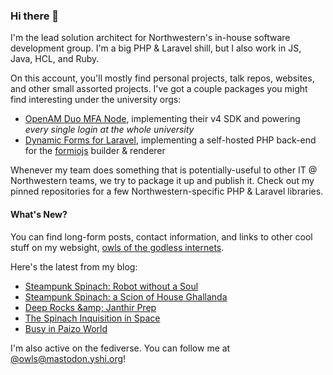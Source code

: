 ### Hi there 👋
I'm the lead solution architect for Northwestern's in-house software development group. I'm a big PHP & Laravel shill, but I also work in JS, Java, HCL, and Ruby.

On this account, you'll mostly find personal projects, talk repos, websites, and other small assorted projects. I've got a couple packages you might find interesting under the university orgs:

- [OpenAM Duo MFA Node](https://github.com/NUIT-ISO/duo-universal-prompt-auth-node), implementing their v4 SDK and powering *every single login at the whole university*
- [Dynamic Forms for Laravel](https://github.com/NIT-Administrative-Systems/dynamic-forms), implementing a self-hosted PHP back-end for the [formiojs](https://github.com/formio/formio.js/) builder & renderer

Whenever my team does something that is potentially-useful to other IT @ Northwestern teams, we try to package it up and publish it. Check out my pinned repositories for a few Northwestern-specific PHP & Laravel libraries.

#### What's New?
You can find long-form posts, contact information, and links to other cool stuff on my websight, [owls of the godless internets](https://godless-internets.org).

Here's the latest from my blog:

<!-- BLOG-POST-LIST:START -->
- [Steampunk Spinach: Robot without a Soul](https://godless-internets.org/2024/08/08/steampunk-spinach-robot-without-a-soul)
- [Steampunk Spinach: a Scion of House Ghallanda](https://godless-internets.org/2024/08/06/steampunk-spinach-a-scion-of-house-ghallanda)
- [Deep Rocks &amp;amp; Janthir Prep](https://godless-internets.org/2024/08/05/deep-rocks-janthir-prep)
- [The Spinach Inquisition in Space](https://godless-internets.org/2024/08/04/the-spinach-inquisition-in-space)
- [Busy in Paizo World](https://godless-internets.org/2024/08/03/busy-in-paizo-world)
<!-- BLOG-POST-LIST:END -->

I'm also active on the fediverse. You can follow me at [@owls@mastodon.yshi.org](https://mastodon.yshi.org/@owls)!
